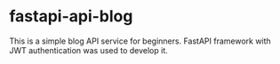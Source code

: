 # fastapi-api-blog
This is a simple blog API service for beginners. FastAPI framework with JWT authentication was used to develop it.
